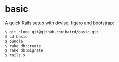 # basic

A quick Rails setup with devise, figaro and bootstrap:
```sh
$ git clone git@github.com:baird/basic.git
$ cd basic
$ bundle
$ rake db:create
$ rake db:migrate
$ rails s
```

